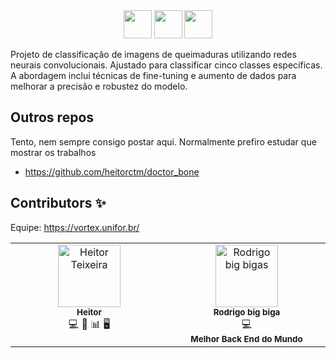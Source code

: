 <div align=center>
<img src="https://uol.unifor.br/acesso/app/autenticacao/assets/img/logos/icon-unifor.svg" width=45 height=45>
<img src="https://vortex.unifor.br/assets/logos/v1.png" width=45 height=45>
<img src="https://cdn-icons-png.flaticon.com/512/394/394580.png" width=45 height=45>
</div>

Projeto de classificação de imagens de queimaduras utilizando redes neurais convolucionais. Ajustado para classificar cinco classes específicas. A abordagem inclui técnicas de fine-tuning e aumento de dados para melhorar a precisão e robustez do modelo.

## Outros repos

Tento, nem sempre consigo postar aqui. Normalmente prefiro estudar que mostrar os trabalhos

- https://github.com/heitorctm/doctor_bone

## Contributors ✨

Equipe:
https://vortex.unifor.br/
<td>
<!-- ALL-CONTRIBUTORS-LIST:START - Do not remove or modify this section -->
<!-- prettier-ignore-start -->
<!-- markdownlint-disable -->
<table>
  <tbody>
    <tr>
      <td align="center" valign="top" width="14.28%">
        <img src="https://firebasestorage.googleapis.com/v0/b/doctor-bone.appspot.com/o/heitor.jpg?alt=media&token=d8fc2bef-3f69-4265-9b3a-acf403b1cccb" width="100px" alt="Heitor Teixeira"/><br />
        <sub><b>Heitor</b></sub><br />
        <a title="Code">💻</a> <a title="Rock">🎸</a> <a title="Data Science">📊</a> <a title="Computing">🖥️</a>
      </td>
      <td align="center" valign="top" width="14.28%">
        <img src="https://firebasestorage.googleapis.com/v0/b/doctor-bone.appspot.com/o/bigas.jpeg?alt=media&token=30b38afe-eea8-4c73-a87a-09472e299133" width="100px" alt="Rodrigo big bigas"/><br />
        <sub><b>Rodrigo big biga</b></sub><br />
        <a title="Code">💻</a><br />
        <sub><b>Melhor Back End do Mundo</b></sub>
      </td>
    </tr>
  </tbody>
</table>



<!-- markdownlint-restore -->
<!-- prettier-ignore-end -->

<!-- ALL-CONTRIBUTORS-LIST:END -->

